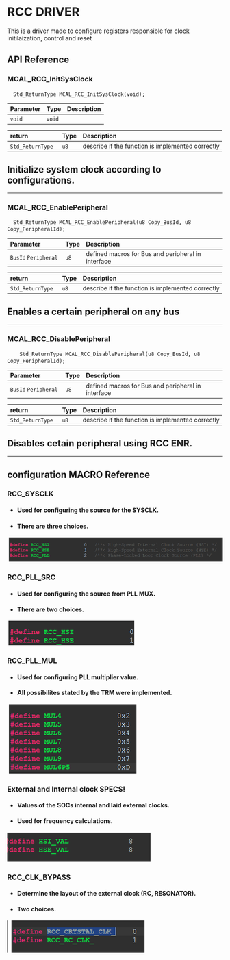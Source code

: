 
# RCC DRIVER

This is a driver made to configure registers responsible for clock initilaization, control and reset


## API Reference

### MCAL_RCC_InitSysClock

```http
  Std_ReturnType MCAL_RCC_InitSysClock(void);
```

| Parameter | Type     | Description                |
| :-------- | :------- | :------------------------- |
| `void` | `void` |  |

| return | Type     | Description                |
| :-------- | :------- | :------------------------- |
| `Std_ReturnType ` | `u8` | describe if the function is implemented correctly |

Initialize system clock according to configurations.
 -
_________________________________
 
### MCAL_RCC_EnablePeripheral

```http
  Std_ReturnType MCAL_RCC_EnablePeripheral(u8 Copy_BusId, u8 Copy_PeripheralId);

```

| Parameter | Type     | Description                       |
| :-------- | :------- | :-------------------------------- |
| `BusId` `Peripheral `      | `u8` | defined macros for Bus and peripheral in interface |

| return | Type     | Description                |
| :-------- | :------- | :------------------------- |
| `Std_ReturnType ` | `u8` | describe if the function is implemented correctly |

Enables a certain peripheral on any bus
 -
_________________________________
 

### MCAL_RCC_DisablePeripheral

```http
    Std_ReturnType MCAL_RCC_DisablePeripheral(u8 Copy_BusId, u8 Copy_PeripheralId);
```

| Parameter | Type     | Description                       |
| :-------- | :------- | :-------------------------------- |
| `BusId` `Peripheral `      | `u8` | defined macros for Bus and peripheral in interface |

| return | Type     | Description                |
| :-------- | :------- | :------------------------- |
| `Std_ReturnType ` | `u8` | describe if the function is implemented correctly |

Disables cetain peripheral using RCC ENR.
 -
_________________________________

## configuration MACRO Reference

### RCC_SYSCLK
- #### Used for configuring the source for the SYSCLK.
- #### There are three choices.
![Screenshot](https://github.com/MashaWaleed/IEEE-Embedded-Workshop/blob/main/COTS/STM32F103C8/MCAL/RCC/read%20me%20screens/conf%20MACRO%20ref1.png?raw=true)
### RCC_PLL_SRC
- #### Used for configuring the source from PLL MUX.
- #### There are two choices.
![Screenshot](https://github.com/MashaWaleed/IEEE-Embedded-Workshop/blob/main/COTS/STM32F103C8/MCAL/RCC/read%20me%20screens/conf%20MACRO%20ref2.png?raw=true)

### RCC_PLL_MUL
- #### Used for configuring PLL multiplier value.
- #### All possibilites stated by the TRM were implemented.
![Screenshot](https://github.com/MashaWaleed/IEEE-Embedded-Workshop/blob/main/COTS/STM32F103C8/MCAL/RCC/read%20me%20screens/conf%20MACRO%20ref3.png?raw=true)

### External and Internal clock SPECS!
- #### Values of the SOCs internal and laid external clocks.
- #### Used for frequency calculations.
![Screenshot](https://github.com/MashaWaleed/IEEE-Embedded-Workshop/blob/main/COTS/STM32F103C8/MCAL/RCC/read%20me%20screens/conf%20MACRO%20ref4.png?raw=true)
### RCC_CLK_BYPASS
- #### Determine the layout of the external clock (RC, RESONATOR).
- #### Two choices.
![Screenshot](https://github.com/MashaWaleed/IEEE-Embedded-Workshop/blob/main/COTS/STM32F103C8/MCAL/RCC/read%20me%20screens/conf%20MACRO%20ref6.png?raw=true)

 
 

